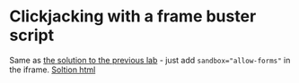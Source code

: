 # Clickjacking with a frame buster script
Same as [the solution to the previous lab](./Clickjacking%20with%20form%20input%20data%20prefilled%20from%20a%20URL%20parameter.md) - just add `sandbox="allow-forms"` in the iframe.
[Soltion html](./assets/Clickjacking%20with%20a%20frame%20buster%20script.html)
